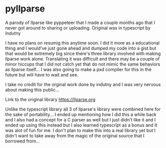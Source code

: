 # pyllparse
A parody of llparse like pyppeteer that I made a couple months ago that I never got around to sharing or uploading.  Original was in typescript by Indutny

I have no plans on resumig this anytime soon. I did it more as a educational thing and I would've just gone ahead and dumped my code into a gist but that would be extremely big since there's three library involved with making llparse work alone. Translating it was difficult and there may be a couple of minor hiccups that I did not catch yet that do not mimic the same behaviors as llparse itself... I was also going to make a pxd compiler for this in the future but will have to wait and see. 

I take no credit for the orginal work done by indutny and I was very nervous about making this public... 

Link to the original library https://llparse.org

Unlike the typescript library all 3 of llparse's library were combined here for the sake of portability... 
I ended up mentioning how I did this a while back and I also had a concept for a C parser as well but I just didn't like it and I ended up using this instead but I also learned typescript as a bonus and It was alot of fun for me. I don't plan to make this into a real library yet but I didn't want to take away from the magic of the original source that I borrowed from...
